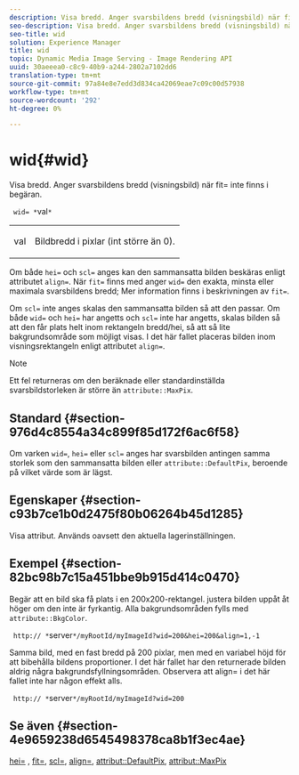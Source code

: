 ```yaml
---
description: Visa bredd. Anger svarsbildens bredd (visningsbild) när fit= inte finns i begäran.
seo-description: Visa bredd. Anger svarsbildens bredd (visningsbild) när fit= inte finns i begäran.
seo-title: wid
solution: Experience Manager
title: wid
topic: Dynamic Media Image Serving - Image Rendering API
uuid: 30aeeea0-c8c9-40b9-a244-2802a7102dd6
translation-type: tm+mt
source-git-commit: 97a84e8e7edd3d834ca42069eae7c09c00d57938
workflow-type: tm+mt
source-wordcount: '292'
ht-degree: 0%

---
```



# wid{#wid}

Visa bredd. Anger svarsbildens bredd (visningsbild) när fit= inte finns i begäran.

` wid= *`val`*`

<table id="simpletable_E217453246F5441C896C1F69EA4D4218"> 
 <tr class="strow"> 
  <td class="stentry"> <p> <span class="varname"> val  </span> </p> </td> 
  <td class="stentry"> <p>Bildbredd i pixlar (int större än 0). </p> </td> 
 </tr> 
</table>

Om både `hei=` och `scl=` anges kan den sammansatta bilden beskäras enligt attributet `align=`. När `fit=` finns med anger `wid=` den exakta, minsta eller maximala svarsbildens bredd; Mer information finns i beskrivningen av `fit=`.

Om `scl=` inte anges skalas den sammansatta bilden så att den passar. Om både `wid=` och `hei=` har angetts och `scl=` inte har angetts, skalas bilden så att den får plats helt inom rektangeln bredd/hei, så att så lite bakgrundsområde som möjligt visas. I det här fallet placeras bilden inom visningsrektangeln enligt attributet `align=`.

>[!NOTE]
>
>Ett fel returneras om den beräknade eller standardinställda svarsbildstorleken är större än `attribute::MaxPix`.

## Standard {#section-976d4c8554a34c899f85d172f6ac6f58}

Om varken `wid=`, `hei=` eller `scl=` anges har svarsbilden antingen samma storlek som den sammansatta bilden eller `attribute::DefaultPix`, beroende på vilket värde som är lägst.

## Egenskaper {#section-c93b7ce1b0d2475f80b06264b45d1285}

Visa attribut. Används oavsett den aktuella lagerinställningen.

## Exempel {#section-82bc98b7c15a451bbe9b915d414c0470}

Begär att en bild ska få plats i en 200x200-rektangel. justera bilden uppåt åt höger om den inte är fyrkantig. Alla bakgrundsområden fylls med `attribute::BkgColor`.

` http:// *`server`*/myRootId/myImageId?wid=200&hei=200&align=1,-1`

Samma bild, med en fast bredd på 200 pixlar, men med en variabel höjd för att bibehålla bildens proportioner. I det här fallet har den returnerade bilden aldrig några bakgrundsfyllningsområden. Observera att align= i det här fallet inte har någon effekt alls.

` http:// *`server`*/myRootId/myImageId?wid=200`

## Se även {#section-4e9659238d6545498378ca8b1f3ec4ae}

[hei=](../../../../../is-api/http-ref/image-serving-api-ref/c-http-protocol-reference/c-command-reference/r-is-http-hei.md#reference-6d6f556ccc0e4b98a815e8a5c1944a96) ,  [fit=](../../../../../is-api/http-ref/image-serving-api-ref/c-http-protocol-reference/c-command-reference/r-fit.md#reference-f11bff6d93d143d6b135de3a923bc989),  [scl=](../../../../../is-api/http-ref/image-serving-api-ref/c-http-protocol-reference/c-command-reference/r-scl.md#reference-b2a74e493d0d407e98fe350551ba3fcc),  [align=](../../../../../is-api/http-ref/image-serving-api-ref/c-http-protocol-reference/c-command-reference/r-align.md#reference-b7d6b87c75124d78884f916dd6544bc7),  [attribut::DefaultPix](../../../../../is-api/image-catalog/image-serving-api-ref/c-image-catalog-reference/c-attributes-reference/r-defaultpix.md#reference-996b2c22b30f4fd9b970c84063306df1),  [attribut::MaxPix](../../../../../is-api/image-catalog/image-serving-api-ref/c-image-catalog-reference/c-attributes-reference/r-maxpix.md#reference-e167d396ac794079ba8b5e6eb16eeda5)
